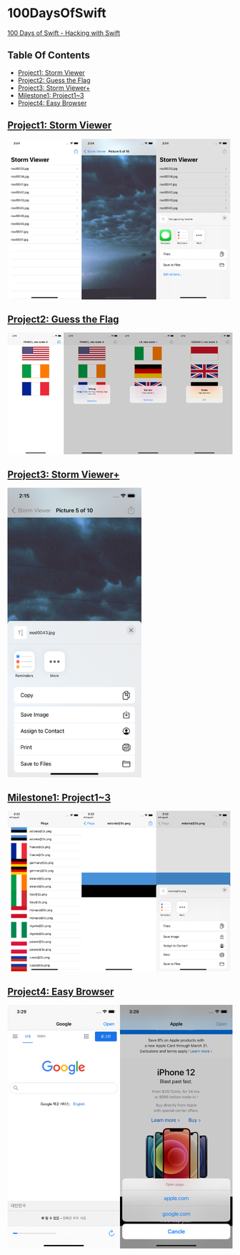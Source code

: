 # 100DaysOfSwift
[100 Days of Swift - Hacking with Swift](https://www.hackingwithswift.com/100)

## Table Of Contents
- [Project1: Storm Viewer](#project1-storm-viewer)
- [Project2: Guess the Flag](#project2-guess-the-flag)
- [Project3: Storm Viewer+](#project3-storm-viewer)
- [Milestone1: Project1~3](#milestone1-project13)
- [Project4: Easy Browser](#project4-easy-browser)

## [Project1: Storm Viewer](./Project1)

<img src="images/Project1-1.png" width="33%"><img src="images/Project1-2.png" width="33%"><img src="images/Project1-3.png" width="33%">

## [Project2: Guess the Flag](./Project2)

<img src="images/Project2-1.png" width="25%"><img src="images/Project2-2.png" width="25%"><img src="images/Project2-3.png" width="25%"><img src="images/Project2-4.png" width="25%">

## [Project3: Storm Viewer+](./Project3)

<img src="images/Project3-1.png" width="300px">

## [Milestone1: Project1~3](./milestone1)

<img src="images/Milestone1-1.png" width="33%"><img src="images/Milestone1-2.png" width="33%"><img src="images/Milestone1-3.png" width="33%">

## [Project4: Easy Browser](./Project4)

<img src="images/Project4-1.png" width="50%"><img src="images/Project4-2.png" width="50%">